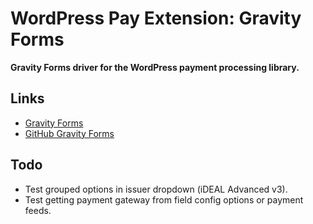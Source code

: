 # WordPress Pay Extension: Gravity Forms

**Gravity Forms driver for the WordPress payment processing library.**

## Links

*	[Gravity Forms](http://www.gravityforms.com/)
*	[GitHub Gravity Forms](https://github.com/wp-premium/gravityforms)

## Todo

*	Test grouped options in issuer dropdown (iDEAL Advanced v3).
*	Test getting payment gateway from field config options or payment feeds.
